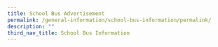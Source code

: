 ```yaml
---
title: School Bus Advertisement
permalink: /general-information/school-bus-information/permalink/
description: ""
third_nav_title: School Bus Information
---
```

